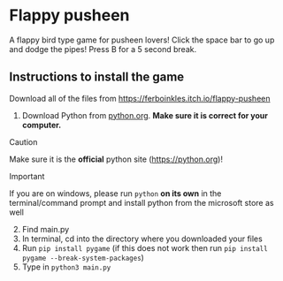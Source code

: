# Flappy pusheen

A flappy bird type game for pusheen lovers!
Click the space bar to go up and dodge the pipes!
Press B for a 5 second break.

## Instructions to install the game

Download all of the files from https://ferboinkles.itch.io/flappy-pusheen

1. Download Python from [python.org](https://python.org). **Make sure it is correct for your computer.**

> [!Caution]
> Make sure it is the **official** python site (https://python.org)!

> [!Important]
> If you are on windows, please run `python` **on its own** in the terminal/command prompt and install python from the
> microsoft store as well

2. Find main.py
3. In terminal, cd into the directory where you downloaded your files
4. Run `pip install pygame` (if this does not work then run `pip install pygame --break-system-packages`)
5. Type in `python3 main.py` 


